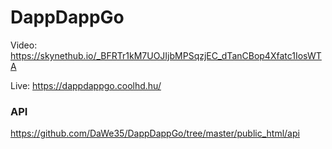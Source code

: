# DappDappGo

Video: https://skynethub.io/_BFRTr1kM7UOJIjbMPSqzjEC_dTanCBop4Xfatc1IosWTA

Live: https://dappdappgo.coolhd.hu/

### API

https://github.com/DaWe35/DappDappGo/tree/master/public_html/api